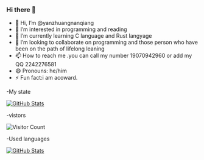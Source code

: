 ### Hi there 👋
<!-- Your README content -->

<!---
yanzhuangnanqiang/yanzhuangnanqiang is a ✨ special ✨ repository because its `README.md` (this file) appears on your GitHub profile.
You can click the Preview link to take a look at your changes.
--->
<!DOCTYPE html>
<html>
<head>
    <style>
        body {
            background-image: url('preview.jpg');
            background-size: cover;
        }
    </style>
</head>
<body>


- 👋 Hi, I’m @yanzhuangnanqiang
- 👀 I’m interested in programming and reading
- 🌱 I’m currently learning C language and Rust langyage
- 💞️ I’m looking to collaborate on programming and those person who have been on the path of lifelong leaning
- 📫 How to reach me .you can call my number 19070942960 or add my QQ 2242276581
- 😄 Pronouns: he/him
- ⚡ Fun fact:i am acoward.

</body>
</html>

-My state

[![GitHub Stats](https://github-readme-stats.vercel.app/api?username=your-github-username)](https://github.com/anuraghazra/github-readme-stats)

-vistors

![Visitor Count](https://profile-counter.glitch.me/all-smile/count.svg)

-Used languages

[![GitHub Stats](https://github-readme-stats.vercel.app/api?username=yanzhuangnanqiang&theme=dark)](https://github.com/anuraghazra/github-readme-stats)
